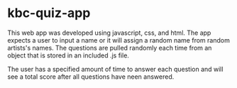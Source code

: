 # kbc-quiz-app

This web app was developed using javascript, css, and html. The app expects a user to input a name or it will assign a random name from random artists's names. The questions are pulled randomly each time from an object that is stored in an included .js file.

The user has a specified amount of time to answer each question and will see a total score after all questions have neen answered.
